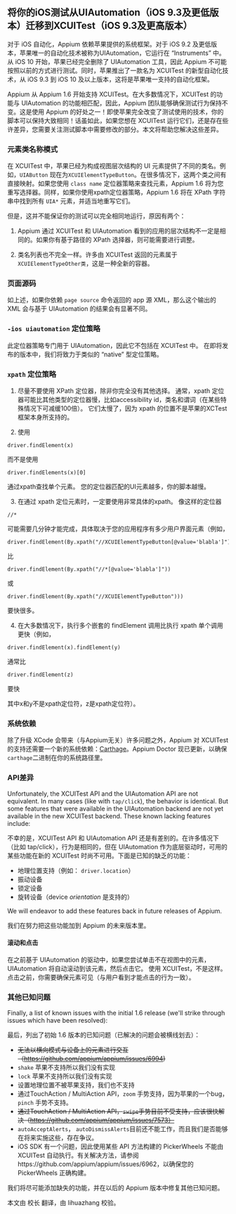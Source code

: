 ## 将你的iOS测试从UIAutomation（iOS 9.3及更低版本）迁移到XCUITest（iOS 9.3及更高版本）

对于 iOS 自动化，Appium 依赖苹果提供的系统框架。对于 iOS 9.2 及更低版本，苹果唯一的自动化技术被称为UIAutomation，它运行在 “Instruments” 中。从 iOS 10 开始，苹果已经完全删除了 UIAutomation 工具，因此 Appium 不可能按照以前的方式进行测试。同时，苹果推出了一款名为 XCUITest 的新型自动化技术，从 iOS 9.3 到 iOS 10 及以上版本，这将是苹果唯一支持的自动化框架。

Appium 从 Appium 1.6 开始支持 XCUITest。在大多数情况下，XCUITest 的功能与 UIAutomation 的功能相匹配，因此，Appium 团队能够确保测试行为保持不变。这是使用 Appium 的好处之一！即使苹果完全改变了测试使用的技术，你的脚本可以保持大致相同！话虽如此，如果您想在 XCUITest 运行它们，还是存在些许差异，您需要关注测试脚本中需要修改的部分。本文将帮助您解决这些差异。

### 元素类名称模式

在 XCUITest 中，苹果已经为构成视图层次结构的 UI 元素提供了不同的类名。例如，`UIAButton` 现在为`XCUIElementTypeButton`。在很多情况下，这两个类之间有直接映射。如果您使用 `class name` 定位器策略来查找元素，Appium 1.6 将为您重写选择器。同样，如果你使用xpath定位器策略，Appium 1.6 将在 XPath 字符串中找到所有 `UIA*` 元素，并适当地重写它们。

但是，这并不能保证你的测试可以完全相同地运行，原因有两个：

1. Appium 通过 XCUITest 和 UIAutomation 看到的应用的层次结构不一定是相同的。如果你有基于路径的 XPath 选择器，则可能需要进行调整。

2. 类名列表也不完全一样。许多由 XCUITest 返回的元素属于`XCUIElementTypeOther类`，这是一种全新的容器。

### 页面源码

如上述，如果你依赖 `page source` 命令返回的 app 源 XML，那么这个输出的 XML 会与基于 UIAutomation 的结果会有显著不同。

### `-ios uiautomation` 定位策略

此定位器策略专门用于 UIAutomation，因此它不包括在 XCUITest 中。 在即将发布的版本中，我们将致力于类似的 “native” 型定位策略。

### `xpath` 定位策略

1. 尽量不要使用 XPath 定位器，除非你完全没有其他选择。 通常，xpath 定位器可能比其他类型的定位器慢，比如accessibility id，类名和谓词（在某些特殊情况下可减缓100倍）。 它们太慢了，因为 xpath 的位置不是苹果的XCTest 框架本身所支持的。

2. 使用

```
driver.findElement(x)
```

而不是使用

```
driver.findElements(x)[0]
```

通过xpath查找单个元素。 您的定位器匹配的UI元素越多，你的脚本越慢。

3. 在通过 xpath 定位元素时，一定要使用非常具体的xpath。 像这样的定位器

```
//*
```

可能需要几分钟才能完成，具体取决于您的应用程序有多少用户界面元素（例如，

```
driver.findElement(By.xpath("//XCUIElementTypeButton[@value='blabla']"))
```

比

```
driver.findElement(By.xpath("//*[@value='blabla']"))
```

或

```
driver.findElement(By.xpath("//XCUIElementTypeButton")))
```

要快很多。

4. 在大多数情况下，执行多个嵌套的 findElement 调用比执行 xpath 单个调用更快（例如，

```
driver.findElement(x).findElement(y)
```
通常比

```
driver.findElement(z)
```

要快

其中x和y不是xpath定位符，z是xpath定位符）。

### 系统依赖

除了升级 XCode 会带来（与Appium无关）许多问题之外，Appium 对 XCUITest 的支持还需要一个新的系统依赖：[Carthage](https://github.com/Carthage/Carthage)。Appium Doctor 现已更新，以确保`carthage`二进制在你的系统路径里。

### API差异

Unfortunately, the XCUITest API and the UIAutomation API are not equivalent. In many cases (like with `tap/click`), the behavior is identical. But some features that were available in the UIAutomation backend are not yet available in the new XCUITest backend. These known lacking features include:

不幸的是，XCUITest API 和 UIAutomation API 还是有差别的。在许多情况下（比如 tap/click），行为是相同的，但在 UIAutomation 作为底层驱动时，可用的某些功能在新的 XCUITest 时尚不可用。下面是已知的缺乏的功能：

* 地理位置支持（例如： `driver.location`）
* 振动设备
* 锁定设备
* 旋转设备（device _orientation_ 是支持的）


We will endeavor to add these features back in future releases of Appium.

我们在努力把这些功能加到 Appium 的未来版本里。

#### 滚动和点击

在之前基于 UIAutomation 的驱动中，如果您尝试单击不在视图中的元素，UIAutomation 将自动滚动到该元素，然后点击它。 使用 XCUITest，不是这样。 点击之前，你需要确保元素可见（与用户看到才能点击的行为一致）。

### 其他已知问题

Finally, a list of known issues with the initial 1.6 release (we'll strike through issues which have been resolved):

最后，列出了初始 1.6 版本的已知问题（已解决的问题会被横线划去）：

* <del>无法以横向模式与设备上的元素进行交互（https://github.com/appium/appium/issues/6994)</del>
* `shake` 苹果不支持所以我们没有实现
* `lock` 苹果不支持所以我们没有实现
* 设置地理位置不被苹果支持，我们也不支持
* 通过TouchAction / MultiAction API，`zoom` 手势支持，因为苹果的一个bug，`pinch` 手势不支持。
* <del>通过TouchAction / MultiAction API，`swipe`手势目前不受支持，应该很快解决（https://github.com/appium/appium/issues/7573）</del>
* `autoAcceptAlerts`， `autoDismissAlerts`目前还不能工作，而且我们是否能够在将来实施这些，存在争议。
* iOS SDK 有一个问题，因此使用某些 API 方法构建的 PickerWheels 不能由 XCUITest 自动执行。有关解决方法，请参阅https://github.com/appium/appium/issues/6962，以确保您的 PickerWheels 正确构建。

我们将尽可能添加缺失的功能，并在以后的 Appium 版本中修复其他已知问题。


本文由 校长 翻译，由 lihuazhang 校验。
